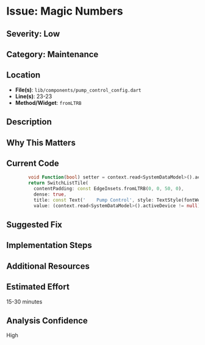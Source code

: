 # Issue: Magic Numbers

## Severity: Low

## Category: Maintenance

## Location
- **File(s)**: `lib/components/pump_control_config.dart`
- **Line(s)**: 23-23
- **Method/Widget**: `fromLTRB`

## Description


## Why This Matters


## Current Code
```dart
        void Function(bool) setter = context.read<SystemDataModel>().activeDevice!.config.setPumpControl;
        return SwitchListTile(
          contentPadding: const EdgeInsets.fromLTRB(0, 0, 50, 0),
          dense: true,
          title: const Text('    Pump Control', style: TextStyle(fontWeight: FontWeight.bold, fontSize: 18)),
          value: (context.read<SystemDataModel>().activeDevice != null) ? pumpControl.value : false,
```

## Suggested Fix


## Implementation Steps


## Additional Resources


## Estimated Effort
15-30 minutes

## Analysis Confidence
High
